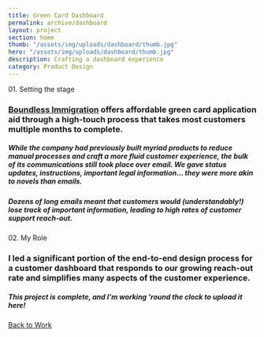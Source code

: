 ```yaml
---
title: Green Card Dashboard
permalink: archive/dashboard
layout: project
section: home
thumb: "/assets/img/uploads/dashboard/thumb.jpg"
hero: "/assets/img/uploads/dashboard/thumb.jpg"
description: Crafting a dashboard experience
category: Product Design
---
```


<p class="subhead">01. Setting the stage</p>

### [Boundless Immigration](https://www.boundless.com/) offers affordable green card application aid through a high-touch process that takes most customers multiple months to complete.

##### While the company had previously built myriad products to reduce manual processes and craft a more fluid customer experience, the bulk of its communications still took place over email. We gave status updates, instructions, important legal information... they were more akin to novels than emails.

##### Dozens of long emails meant that customers would (understandably!) lose track of important information, leading to high rates of customer support reach-out.


<p class="subhead">02. My Role</p>

### I led a significant portion of the end-to-end design process for a customer dashboard that responds to our growing reach-out rate and simplifies many aspects of the customer experience.
##### This project is complete, and I'm working 'round the clock to upload it here!

<a href="/">Back to Work</a>
